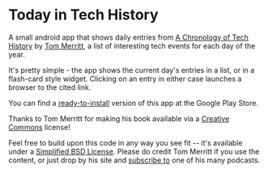 # Today in Tech History

A small android app that shows daily entries from [A Chronology of
Tech History](https://archive.org/details/ChronologyOfTechHistory) by
[Tom Merritt](http://www.tommerritt.com), a list of interesting tech
events for each day of the year.

It's pretty simple - the app shows the current day's entries in a
list, or in a flash-card style widget. Clicking on an entry in either
case launches a browser to the cited link.

You can find a
[ready-to-install](https://play.google.com/store/apps/details?id=com.kbsriram.ttith.android) version of this app at the Google Play Store.

Thanks to Tom Merritt for making his book available via a [Creative
Commons](https://creativecommons.org/licenses/by-sa/3.0/) license!

Feel free to build upon this code in any way you see fit -- it's
available under a [Simplified BSD License](LICENSE.md). Please do
credit Tom Merritt if you use the content, or just drop by his site
and [subscribe to](http://www.tommerritt.com/subscribe-to-stuff/) one
of his many podcasts.
